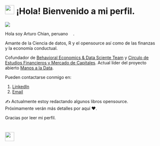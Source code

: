 <h1><img src="https://emojis.slackmojis.com/emojis/images/1531849430/4246/blob-sunglasses.gif?1531849430" width="30"/> ¡Hola! Bienvenido a mi perfil.</h1>

[![](https://img.shields.io/website?color=0ab9e6&style=flat-square&up_message=arturochian.com&url=https%3A%2F%2Farturochian.com)](https://arturochian.com)

Hola soy Arturo Chian, peruano <img src="https://image.flaticon.com/icons/svg/2055/2055886.svg" width="13"/>.

Amante de la Ciencia de datos, R y el opensource así como de las finanzas y la economía conductual.

Cofundador de [Behavioral Economics & Data Sciente Team](http://besteamperu.org/) y [Circulo de Estudios Financieros y Mercado de Capitales](https://www.facebook.com/cefimec.unmsm/). Actual líder del proyecto abierto [Manos a la Data](https://github.com/manosaladata).

Pueden contactarse conmigo en:

   1. [LinkedIn](https://www.linkedin.com/in/arturo-benjamin-chian-nu%C3%B1ez-frm-ba73965b/)
   2. [Email](mailto:arturob.chian@gmail.com)
   
:writing_hand: Actualmente estoy redactando algunos libros opensource. Próximamente verán más detalles por aquí ❤️.

Gracias por leer mi perfil. <h1><img src="https://emojis.slackmojis.com/emojis/images/1568064900/6383/meow-popcorn.gif?1568064900" width="30"/> 
<!--
**arturochian/arturochian** is a ✨ _special_ ✨ repository because its `README.md` (this file) appears on your GitHub profile.

Here are some ideas to get you started:

- 🔭 I’m currently working on ...
- 🌱 I’m currently learning ...
- 👯 I’m looking to collaborate on ...
- 🤔 I’m looking for help with ...
- 💬 Ask me about ...
- 📫 How to reach me: ...
- 😄 Pronouns: ...
- ⚡ Fun fact: ...
-->
